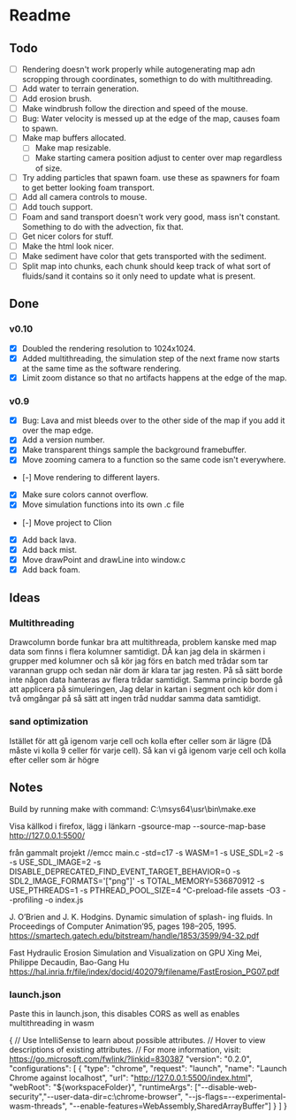 # Readme

## Todo

- [ ] Rendering doesn't work properly while autogenerating map adn scropping through coordinates, somethign to do with multithreading.
- [ ] Add water to terrain generation.
- [ ] Add erosion brush.
- [ ] Make windbrush follow the direction and speed of the mouse.
- [ ] Bug: Water velocity is messed up at the edge of the map, causes foam to spawn.
- [ ] Make map buffers allocated.
  - [ ] Make map resizable.
  - [ ] Make starting camera position adjust to center over map regardless of size.
- [ ] Try adding particles that spawn foam. use these as spawners for foam to get better looking foam transport.
- [ ] Add all camera controls to mouse.
- [ ] Add touch support.
- [ ] Foam and sand transport doesn't work very good, mass isn't constant. Something to do with the advection, fix that.
- [ ] Get nicer colors for stuff.
- [ ] Make the html look nicer.
- [ ] Make sediment have color that gets transported with the sediment.
- [ ] Split map into chunks, each chunk should keep track of what sort of fluids/sand it contains so it only need to update what is present.

## Done

### v0.10

- [x] Doubled the rendering resolution to 1024x1024.
- [x] Added multithreading, the simulation step of the next frame now starts at the same time as the software rendering.
- [x] Limit zoom distance so that no artifacts happens at the edge of the map.

### v0.9

- [x] Bug: Lava and mist bleeds over to the other side of the map if you add it over the map edge.
- [x] Add a version number.
- [x] Make transparent things sample the background framebuffer.
- [x] Move zooming camera to a function so the same code isn't everywhere.
- [-] Move rendering to different layers.
- [x] Make sure colors cannot overflow.
- [x] Move simulation functions into its own .c file
- [-] Move project to Clion
- [x] Add back lava.
- [x] Add back mist.
- [x] Move drawPoint and drawLine into window.c
- [x] Add back foam.

## Ideas

### Multithreading

Drawcolumn borde funkar bra att multithreada, problem kanske med map data som finns i flera kolumner samtidigt. DÅ kan jag dela in skärmen i grupper med kolumner och så kör jag förs en batch med trådar som tar varannan grupp och sedan när dom är klara tar jag resten. På så sätt borde inte någon data hanteras av flera trådar samtidigt.
Samma princip borde gå att applicera på simuleringen, Jag delar in kartan i segment och kör dom i två omgångar på så sätt att ingen tråd nuddar samma data samtidigt.

### sand optimization

Istället för att gå igenom varje cell och kolla efter celler som är lägre (Då måste vi kolla 9 celler för varje cell). Så kan vi gå igenom varje cell och kolla efter celler som är högre

## Notes

Build by running make with command:
C:\msys64\usr\bin\make.exe

Visa källkod i firefox, lägg i länkarn
-gsource-map --source-map-base <http://127.0.0.1:5500/>

från gammalt projekt
//emcc main.c -std=c17 -s WASM=1 -s USE_SDL=2 -s -s USE_SDL_IMAGE=2 -s DISABLE_DEPRECATED_FIND_EVENT_TARGET_BEHAVIOR=0 -s SDL2_IMAGE_FORMATS='["png"]' -s TOTAL_MEMORY=536870912 -s USE_PTHREADS=1 -s PTHREAD_POOL_SIZE=4 ^C-preload-file assets -O3 --profiling -o index.js

J. O’Brien and J. K. Hodgins. Dynamic simulation of splash-
ing fluids. In Proceedings of Computer Animation’95, pages
198–205, 1995.
<https://smartech.gatech.edu/bitstream/handle/1853/3599/94-32.pdf>

Fast Hydraulic Erosion Simulation and Visualization on
GPU
Xing Mei, Philippe Decaudin, Bao-Gang Hu
<https://hal.inria.fr/file/index/docid/402079/filename/FastErosion_PG07.pdf>

### launch.json

Paste this in launch.json, this disables CORS as well as enables multithreading in wasm

{
    // Use IntelliSense to learn about possible attributes.
    // Hover to view descriptions of existing attributes.
    // For more information, visit: <https://go.microsoft.com/fwlink/?linkid=830387>
    "version": "0.2.0",
    "configurations": [
        {
            "type": "chrome",
            "request": "launch",
            "name": "Launch Chrome against localhost",
            "url": "http://127.0.0.1:5500/index.html",
            "webRoot": "${workspaceFolder}",
            "runtimeArgs": ["--disable-web-security","--user-data-dir=c:\\chrome-browser", "--js-flags=--experimental-wasm-threads", "--enable-features=WebAssembly,SharedArrayBuffer"]
        }
    ]
}
